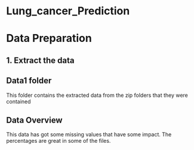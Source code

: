 # Lung_cancer_Prediction

# Data Preparation

## 1. Extract the data

## Data1 folder

This folder contains the extracted data from the zip folders that they were contained

## Data Overview

This data has got some missing values that have some impact. The percentages are great in some of the files.

